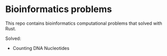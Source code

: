 # Bioinformatics problems

This repo contains bioinformatics computational problems that solved with Rust.

Solved:

- Counting DNA Nucleotides
